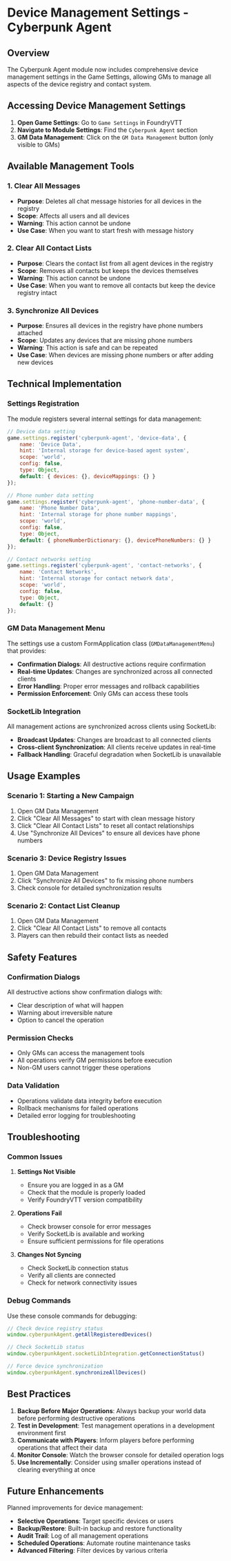 # Device Management Settings - Cyberpunk Agent

## Overview

The Cyberpunk Agent module now includes comprehensive device management settings in the Game Settings, allowing GMs to manage all aspects of the device registry and contact system.

## Accessing Device Management Settings

1. **Open Game Settings**: Go to `Game Settings` in FoundryVTT
2. **Navigate to Module Settings**: Find the `Cyberpunk Agent` section
3. **GM Data Management**: Click on the `GM Data Management` button (only visible to GMs)

## Available Management Tools

### 1. Clear All Messages
- **Purpose**: Deletes all chat message histories for all devices in the registry
- **Scope**: Affects all users and all devices
- **Warning**: This action cannot be undone
- **Use Case**: When you want to start fresh with message history

### 2. Clear All Contact Lists
- **Purpose**: Clears the contact list from all agent devices in the registry
- **Scope**: Removes all contacts but keeps the devices themselves
- **Warning**: This action cannot be undone
- **Use Case**: When you want to remove all contacts but keep the device registry intact

### 3. Synchronize All Devices
- **Purpose**: Ensures all devices in the registry have phone numbers attached
- **Scope**: Updates any devices that are missing phone numbers
- **Warning**: This action is safe and can be repeated
- **Use Case**: When devices are missing phone numbers or after adding new devices

## Technical Implementation

### Settings Registration
The module registers several internal settings for data management:

```javascript
// Device data setting
game.settings.register('cyberpunk-agent', 'device-data', {
    name: 'Device Data',
    hint: 'Internal storage for device-based agent system',
    scope: 'world',
    config: false,
    type: Object,
    default: { devices: {}, deviceMappings: {} }
});

// Phone number data setting
game.settings.register('cyberpunk-agent', 'phone-number-data', {
    name: 'Phone Number Data',
    hint: 'Internal storage for phone number mappings',
    scope: 'world',
    config: false,
    type: Object,
    default: { phoneNumberDictionary: {}, devicePhoneNumbers: {} }
});

// Contact networks setting
game.settings.register('cyberpunk-agent', 'contact-networks', {
    name: 'Contact Networks',
    hint: 'Internal storage for contact network data',
    scope: 'world',
    config: false,
    type: Object,
    default: {}
});
```

### GM Data Management Menu
The settings use a custom FormApplication class (`GMDataManagementMenu`) that provides:

- **Confirmation Dialogs**: All destructive actions require confirmation
- **Real-time Updates**: Changes are synchronized across all connected clients
- **Error Handling**: Proper error messages and rollback capabilities
- **Permission Enforcement**: Only GMs can access these tools

### SocketLib Integration
All management actions are synchronized across clients using SocketLib:

- **Broadcast Updates**: Changes are broadcast to all connected clients
- **Cross-client Synchronization**: All clients receive updates in real-time
- **Fallback Handling**: Graceful degradation when SocketLib is unavailable

## Usage Examples

### Scenario 1: Starting a New Campaign
1. Open GM Data Management
2. Click "Clear All Messages" to start with clean message history
3. Click "Clear All Contact Lists" to reset all contact relationships
4. Use "Synchronize All Devices" to ensure all devices have phone numbers

### Scenario 3: Device Registry Issues
1. Open GM Data Management
2. Click "Synchronize All Devices" to fix missing phone numbers
3. Check console for detailed synchronization results

### Scenario 2: Contact List Cleanup
1. Open GM Data Management
2. Click "Clear All Contact Lists" to remove all contacts
3. Players can then rebuild their contact lists as needed

## Safety Features

### Confirmation Dialogs
All destructive actions show confirmation dialogs with:
- Clear description of what will happen
- Warning about irreversible nature
- Option to cancel the operation

### Permission Checks
- Only GMs can access the management tools
- All operations verify GM permissions before execution
- Non-GM users cannot trigger these operations

### Data Validation
- Operations validate data integrity before execution
- Rollback mechanisms for failed operations
- Detailed error logging for troubleshooting

## Troubleshooting

### Common Issues

1. **Settings Not Visible**
   - Ensure you are logged in as a GM
   - Check that the module is properly loaded
   - Verify FoundryVTT version compatibility

2. **Operations Fail**
   - Check browser console for error messages
   - Verify SocketLib is available and working
   - Ensure sufficient permissions for file operations

3. **Changes Not Syncing**
   - Check SocketLib connection status
   - Verify all clients are connected
   - Check for network connectivity issues

### Debug Commands
Use these console commands for debugging:

```javascript
// Check device registry status
window.cyberpunkAgent.getAllRegisteredDevices()

// Check SocketLib status
window.cyberpunkAgent.socketLibIntegration.getConnectionStatus()

// Force device synchronization
window.cyberpunkAgent.synchronizeAllDevices()
```

## Best Practices

1. **Backup Before Major Operations**: Always backup your world data before performing destructive operations
2. **Test in Development**: Test management operations in a development environment first
3. **Communicate with Players**: Inform players before performing operations that affect their data
4. **Monitor Console**: Watch the browser console for detailed operation logs
5. **Use Incrementally**: Consider using smaller operations instead of clearing everything at once

## Future Enhancements

Planned improvements for device management:

- **Selective Operations**: Target specific devices or users
- **Backup/Restore**: Built-in backup and restore functionality
- **Audit Trail**: Log of all management operations
- **Scheduled Operations**: Automate routine maintenance tasks
- **Advanced Filtering**: Filter devices by various criteria 
